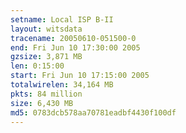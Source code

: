```yaml
---
setname: Local ISP B-II
layout: witsdata
tracename: 20050610-051500-0
end: Fri Jun 10 17:30:00 2005
gzsize: 3,871 MB
len: 0:15:00
start: Fri Jun 10 17:15:00 2005
totalwirelen: 34,164 MB
pkts: 84 million
size: 6,430 MB
md5: 0783dcb578aa70781eadbf4430f100df
---
```


